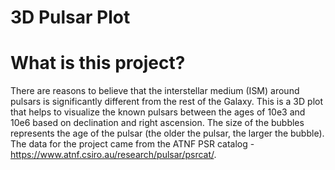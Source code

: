 # 3D Pulsar Plot


# What is this project?

There are reasons to believe that the interstellar medium (ISM) around pulsars is significantly different from the rest of the Galaxy. This is a 3D plot that helps to visualize the known pulsars between the ages of 10e3 and 10e6 based on declination and right ascension. The size of the bubbles represents the age of the pulsar (the older the pulsar, the larger the bubble). The data for the project came from the ATNF PSR catalog - https://www.atnf.csiro.au/research/pulsar/psrcat/. 


